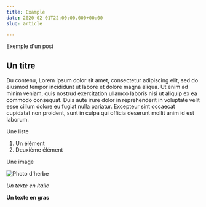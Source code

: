 ```yaml
---
title: Example
date: 2020-02-01T22:00:00.000+00:00
slug: article

---
```

Exemple d'un post

## Un titre

Du contenu, Lorem ipsum dolor sit amet, consectetur adipiscing elit, sed do eiusmod tempor incididunt ut labore et dolore magna aliqua. Ut enim ad minim veniam, quis nostrud exercitation ullamco laboris nisi ut aliquip ex ea commodo consequat. Duis aute irure dolor in reprehenderit in voluptate velit esse cillum dolore eu fugiat nulla pariatur. Excepteur sint occaecat cupidatat non proident, sunt in culpa qui officia deserunt mollit anim id est laborum.

Une liste

1. Un élément
2. Deuxième élément

Une image

![Photo d'herbe](/media/grass.png "Grass")

_Un texte en italic_

**Un texte en gras**